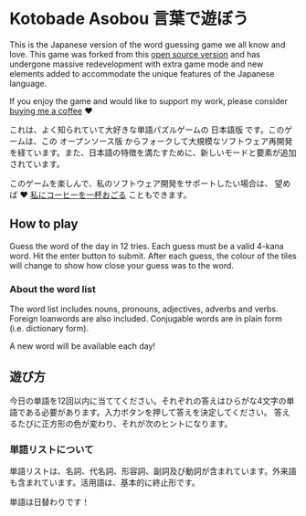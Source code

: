 # Kotobade Asobou 言葉で遊ぼう

This is the Japanese version of the word guessing game we all know and love. This game was forked from this [open source version](https://github.com/cwackerfuss/react-wordle) and has undergone massive redevelopment with extra game mode and new elements added to accommodate the unique features of the Japanese language.

If you enjoy the game and would like to support my work, please consider [buying me a coffee](https://ko-fi.com/taximanli)  ♥️

これは、よく知られていて大好きな単語パズルゲームの 日本語版 です。このゲームは、この オープンソース版 からフォークして大規模なソフトウェア再開発を経ています。また、日本語の特徴を満たすために、新しいモードと要素が追加されています。

このゲームを楽しんで、私のソフトウェア開発をサポートしたい場合は、
望めば ♥️ [私にコーヒーを一杯おごる](https://ko-fi.com/taximanli) こともできます。

## How to play

Guess the word of the day in 12 tries. Each guess must be a valid 4-kana word. Hit the enter button to submit. After each guess, the colour of the tiles will change to show how close your guess was to the word.

### About the word list

The word list includes nouns, pronouns, adjectives, adverbs and verbs. Foreign loanwords are also included. Conjugable words are in plain form (i.e. dictionary form).

A new word will be available each day!

## 遊び方

今日の単語を12回以内に当ててください。それぞれの答えはひらがな4文字の単語である必要があります。入力ボタンを押して答えを決定してください。 答えるたびに正方形の色が変わり、それが次のヒントになります。

### 単語リストについて

単語リストは、名詞、代名詞、形容詞、副詞及び動詞が含まれています。外来語も含まれています。活用語は、基本的に終止形です。

単語は日替わりです！
